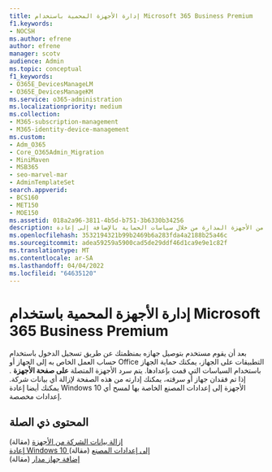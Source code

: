 ```yaml
---
title: إدارة الأجهزة المحمية باستخدام Microsoft 365 Business Premium
f1.keywords:
- NOCSH
ms.author: efrene
author: efrene
manager: scotv
audience: Admin
ms.topic: conceptual
f1_keywords:
- O365E_DevicesManageLM
- O365E_DevicesManageKM
ms.service: o365-administration
ms.localizationpriority: medium
ms.collection:
- M365-subscription-management
- M365-identity-device-management
ms.custom:
- Adm_O365
- Core_O365Admin_Migration
- MiniMaven
- MSB365
- seo-marvel-mar
- AdminTemplateSet
search.appverid:
- BCS160
- MET150
- MOE150
ms.assetid: 018a2a96-3811-4b5d-b751-3b6330b34256
description: تعرف على كيفية إزالة بيانات الشركة من الأجهزة المدارة من خلال سياسات الحماية بالإضافة إلى إعادة Windows 10 إلى إعدادات المصنع الخاصة بها.
ms.openlocfilehash: 3532194321b99b2469b6a283fda4a2188b25a46c
ms.sourcegitcommit: adea59259a5900cad5de29ddf46d1ca9e9e1c82f
ms.translationtype: MT
ms.contentlocale: ar-SA
ms.lasthandoff: 04/04/2022
ms.locfileid: "64635120"
---
```

# <a name="manage-protected-devices-with-microsoft-365-business-premium"></a>إدارة الأجهزة المحمية باستخدام Microsoft 365 Business Premium

بعد أن يقوم مستخدم بتوصيل جهازه بمنظمتك عن طريق تسجيل الدخول باستخدام حساب العمل الخاص به إلى الجهاز أو Office التطبيقات على الجهاز، يمكنك حماية الجهاز باستخدام السياسات التي قمت بإعدادها. يتم سرد الأجهزة المتصلة **على صفحة الأجهزة** . إذا تم فقدان جهاز أو سرقته، يمكنك إدارته من هذه الصفحة لإزالة أي بيانات شركة. يمكنك أيضا إعادة Windows 10 الأجهزة إلى إعدادات المصنع الخاصة بها لمسح أي إعدادات مخصصة. 

## <a name="related-content"></a>المحتوى ذي الصلة
  
[إزالة بيانات الشركة من الأجهزة](/business-premium/m365bp-remove-company-data.md) (مقالة)\
[إعادة Windows 10 إلى إعدادات المصنع](reset-devices-to-factory-settings.md) (مقالة)\
[إضافة جهاز مدار](/business-premium/m365bp-app-protection-settings-for-android-and-ios.md) (مقالة)
